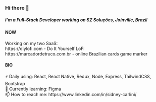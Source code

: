 ### Hi there 👋

<h5>I'm a Full-Stack Developer working on SZ Soluções, Joinville, Brazil</h5>

<h4>NOW</h4>
Working on my two SaaS:<br>
https://diylofi.com - Do It Yourself LoFi<br>
https://marcadordetruco.com.br - online Brazilian cards game marker 

<h4>BIO</h4>
⚡ Daily using: React, React Native, Redux, Node, Express, TailwindCSS, Bootstrap <br>
🌱 Currently learning: Figma <br>
📫 How to reach me: https://www.linkedin.com/in/sidney-carlini/
<!--
**Sidneycarlinijr/Sidneycarlinijr** is a ✨ _special_ ✨ repository because its `README.md` (this file) appears on your GitHub profile.

Here are some ideas to get you started:


- 👯 I’m looking to collaborate on ...
- 🤔 I’m looking for help with ...
- 💬 Ask me about ...
- 📫 How to reach me: ...
- 😄 Pronouns: ...
- ⚡ Fun fact: ...
-->
